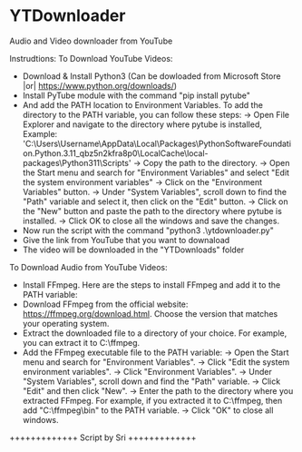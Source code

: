 # YTDownloader
Audio and Video downloader from YouTube

Instrudtions:
To Download YouTube Videos:
- Download & Install Python3 (Can be dowloaded from Microsoft Store |or| https://www.python.org/downloads/)
- Install PyTube module with the command "pip install pytube"
- And add the PATH location to Environment Variables. To add the directory to the PATH variable, you can follow these steps:
   -> Open File Explorer and navigate to the directory where pytube is installed, Example: 'C:\Users\Username\AppData\Local\Packages\PythonSoftwareFoundation.Python.3.11_qbz5n2kfra8p0\LocalCache\local-packages\Python311\Scripts'
   -> Copy the path to the directory.
   -> Open the Start menu and search for "Environment Variables" and select "Edit the system environment variables"
   -> Click on the "Environment Variables" button.
   -> Under "System Variables", scroll down to find the "Path" variable and select it, then click on the "Edit" button.
   -> Click on the "New" button and paste the path to the directory where pytube is installed.
   -> Click OK to close all the windows and save the changes.
- Now run the script with the command "python3 .\ytdownloader.py"
- Give the link from YouTube that you want to downaload
- The video will be downloaded in the "YTDownloads" folder

To Download Audio from YouTube Videos:
- Install FFmpeg. Here are the steps to install FFmpeg and add it to the PATH variable:
- Download FFmpeg from the official website: https://ffmpeg.org/download.html. Choose the version that matches your operating system.
- Extract the downloaded file to a directory of your choice. For example, you can extract it to C:\ffmpeg.
- Add the FFmpeg executable file to the PATH variable:
   -> Open the Start menu and search for "Environment Variables".
   -> Click "Edit the system environment variables".
   -> Click "Environment Variables".
   -> Under "System Variables", scroll down and find the "Path" variable.
   -> Click "Edit" and then click "New".
   -> Enter the path to the directory where you extracted FFmpeg. For example, if you extracted it to C:\ffmpeg, then add "C:\ffmpeg\bin" to the PATH variable.
   -> Click "OK" to close all windows.

+++++++++++++
Script by Sri
+++++++++++++
